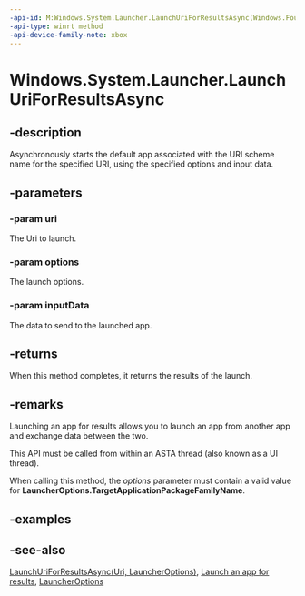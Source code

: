 ```yaml
---
-api-id: M:Windows.System.Launcher.LaunchUriForResultsAsync(Windows.Foundation.Uri,Windows.System.LauncherOptions,Windows.Foundation.Collections.ValueSet)
-api-type: winrt method
-api-device-family-note: xbox
---
```


<!-- Method syntax
public Windows.Foundation.IAsyncOperation<Windows.System.LaunchUriResult> LaunchUriForResultsAsync(Windows.Foundation.Uri uri, Windows.System.LauncherOptions options, Windows.Foundation.Collections.ValueSet inputData)
-->

# Windows.System.Launcher.LaunchUriForResultsAsync

## -description

Asynchronously starts the default app associated with the URI scheme name for the specified URI, using the specified options and input data.

## -parameters

### -param uri

The Uri to launch.

### -param options

The launch options.

### -param inputData

The data to send to the launched app.

## -returns

When this method completes, it returns the results of the launch.

## -remarks

Launching an app for results allows you to launch an app from another app and exchange data between the two.

This API must be called from within an ASTA thread (also known as a UI thread).

When calling this method, the *options* parameter must contain a valid value for **LauncherOptions.TargetApplicationPackageFamilyName**.

## -examples

## -see-also

[LaunchUriForResultsAsync(Uri, LauncherOptions)](launcher_launchuriforresultsasync_758639013.md), [Launch an app for results](/windows/uwp/launch-resume/how-to-launch-an-app-for-results), [LauncherOptions](launcheroptions.md)
